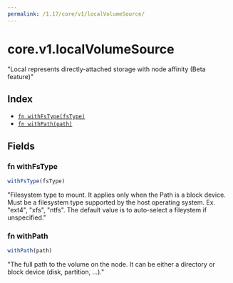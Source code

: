```yaml
---
permalink: /1.17/core/v1/localVolumeSource/
---
```


# core.v1.localVolumeSource

"Local represents directly-attached storage with node affinity (Beta feature)"

## Index

* [`fn withFsType(fsType)`](#fn-withfstype)
* [`fn withPath(path)`](#fn-withpath)

## Fields

### fn withFsType

```ts
withFsType(fsType)
```

"Filesystem type to mount. It applies only when the Path is a block device. Must be a filesystem type supported by the host operating system. Ex. \"ext4\", \"xfs\", \"ntfs\". The default value is to auto-select a fileystem if unspecified."

### fn withPath

```ts
withPath(path)
```

"The full path to the volume on the node. It can be either a directory or block device (disk, partition, ...)."